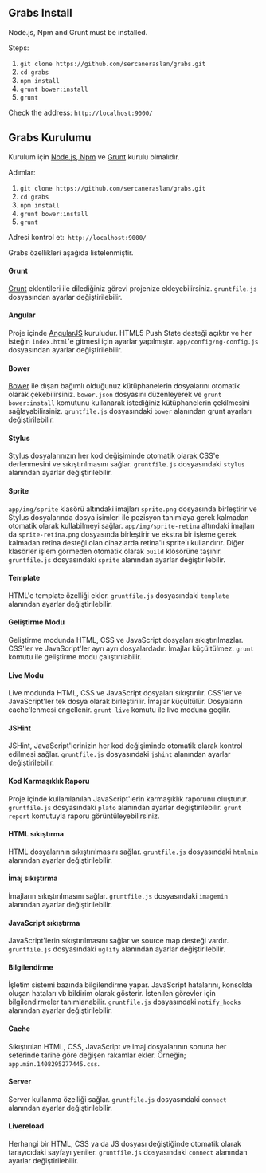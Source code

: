 ## Grabs Install

Node.js, Npm and Grunt must be installed.

Steps:

1. `git clone https://github.com/sercaneraslan/grabs.git`
1. `cd grabs`
1. `npm install`
1. `grunt bower:install`
1. `grunt`

Check the address: `http://localhost:9000/`


## Grabs Kurulumu

Kurulum için [Node.js, Npm](http://nodejs.org) ve [Grunt](http://gruntjs.com) kurulu olmalıdır.

Adımlar:

1. `git clone https://github.com/sercaneraslan/grabs.git`
1. `cd grabs`
1. `npm install`
1. `grunt bower:install`
1. `grunt`

Adresi kontrol et:` http://localhost:9000/`

Grabs özellikleri aşağıda listelenmiştir.

#### Grunt

[Grunt](http://www.gruntjs.com/) eklentileri ile dilediğiniz görevi projenize ekleyebilirsiniz. `gruntfile.js` dosyasından ayarlar değiştirilebilir.

#### Angular

Proje içinde [AngularJS](http://angularjs.org) kuruludur. HTML5 Push State desteği açıktır ve her isteğin `index.html`'e gitmesi için ayarlar yapılmıştır. `app/config/ng-config.js` dosyasından ayarlar değiştirilebilir.

#### Bower

[Bower](http://bower.io) ile dışarı bağımlı olduğunuz kütüphanelerin dosyalarını otomatik olarak çekebilirsiniz. `bower.json` dosyasını düzenleyerek ve `grunt bower:install` komutunu kullanarak istediğiniz kütüphanelerin çekilmesini sağlayabilirsiniz. `gruntfile.js` dosyasındaki `bower` alanından grunt ayarları değiştirilebilir.

#### Stylus

[Stylus](http://learnboost.github.io/stylus/) dosyalarınızın her kod değişiminde otomatik olarak CSS'e derlenmesini ve sıkıştırılmasını sağlar. `gruntfile.js` dosyasındaki `stylus` alanından ayarlar değiştirilebilir.

#### Sprite

`app/img/sprite` klasörü altındaki imajları `sprite.png` dosyasında birleştirir ve Stylus dosyalarında dosya isimleri ile pozisyon tanımlaya gerek kalmadan otomatik olarak kullabilmeyi sağlar. `app/img/sprite-retina` altındaki imajları da `sprite-retina.png` dosyasında birleştirir ve ekstra bir işleme gerek kalmadan retina desteği olan cihazlarda retina'lı sprite'ı kullandırır. Diğer klasörler işlem görmeden otomatik olarak `build` klösörüne taşınır. `gruntfile.js` dosyasındaki `sprite` alanından ayarlar değiştirilebilir.

#### Template

HTML'e template özelliği ekler. `gruntfile.js` dosyasındaki `template` alanından ayarlar değiştirilebilir.

#### Geliştirme Modu

Geliştirme modunda HTML, CSS ve JavaScript dosyaları sıkıştırılmazlar. CSS'ler ve JavaScript'ler ayrı ayrı dosyalardadır. İmajlar küçültülmez. `grunt` komutu ile geliştirme modu çalıştırılabilir.

#### Live Modu

Live modunda HTML, CSS ve JavaScript dosyaları sıkıştırılır. CSS'ler ve JavaScript'ler tek dosya olarak birleştirilir. İmajlar küçültülür. Dosyaların cache'lenmesi engellenir. `grunt live` komutu ile live moduna geçilir.

#### JSHint

JSHint, JavaScript'lerinizin her kod değişiminde otomatik olarak kontrol edilmesi sağlar. `gruntfile.js` dosyasındaki `jshint` alanından ayarlar değiştirilebilir.

#### Kod Karmaşıklık Raporu

Proje içinde kullanılanılan JavaScript'lerin karmaşıklık raporunu oluşturur. `gruntfile.js` dosyasındaki `plato` alanından ayarlar değiştirilebilir. `grunt report` komutuyla raporu görüntüleyebilirsiniz.

#### HTML sıkıştırma

HTML dosyalarının sıkıştırılmasını sağlar. `gruntfile.js` dosyasındaki `htmlmin` alanından ayarlar değiştirilebilir.

#### İmaj sıkıştırma

İmajların sıkıştırılmasını sağlar. `gruntfile.js` dosyasındaki `imagemin` alanından ayarlar değiştirilebilir.

#### JavaScript sıkıştırma

JavaScript'lerin sıkıştırılmasını sağlar ve source map desteği vardır. `gruntfile.js` dosyasındaki `uglify` alanından ayarlar değiştirilebilir.

#### Bilgilendirme

İşletim sistemi bazında bilgilendirme yapar. JavaScript hatalarını, konsolda oluşan hataları vb bildirim olarak gösterir. İstenilen görevler için bilgilendirmeler tanımlanabilir. `gruntfile.js` dosyasındaki `notify_hooks` alanından ayarlar değiştirilebilir.

#### Cache

Sıkıştırılan HTML, CSS, JavaScript ve imaj dosyalarının sonuna her seferinde tarihe göre değişen rakamlar ekler. Örneğin; `app.min.1408295277445.css`.

#### Server

Server kullanma özelliği sağlar. `gruntfile.js` dosyasındaki `connect` alanından ayarlar değiştirilebilir.

#### Livereload

Herhangi bir HTML, CSS ya da JS dosyası değiştiğinde otomatik olarak tarayıcıdaki sayfayı yeniler. `gruntfile.js` dosyasındaki `connect` alanından ayarlar değiştirilebilir.
